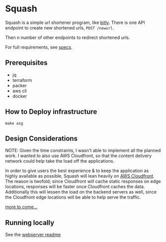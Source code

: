 # Squash

Squash is a simple url shortener program, like [bitly](https://bitly.com/). There is one API endpoint to create new shortened urls, `POST /newurl`.

Then n number of other endpoints to redirect shortened urls.

For full requirements, see [specs](spec.md).

## Prerequisites

* jq
* terraform
* packer
* aws cli
* docker

## How to Deploy infrastructure

```
make asg
```

## Design Considerations

NOTE: Given the time constraints, I wasn't able to implement all the planned work. I wanted to also use AWS Cloudfront, so that the content delivery network could help take the load off the applications.

In order to give users the best experience & to keep the application as highly available as possible, Squash will lean heavily on [AWS Cloudfront](https://docs.aws.amazon.com/AmazonCloudFront/latest/DeveloperGuide/Introduction.html). The reason is twofold; since Cloudfront will cache static responses on edge locations, responses will be faster once Cloudfront caches the data. Additionally this will lessen the load on the backend servers as well, since the Cloudfront edge locations will be able to help serve the traffic.

[more to come...](infra/README.md)

## Running locally

See the [webserver readme](src/README.md) 
